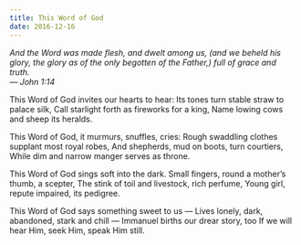 ```yaml
---
title: This Word of God
date: 2016-12-16
---
```


*And the Word was made flesh, and dwelt among us, (and we beheld his glory, the glory as of the only begotten of the Father,) full of grace and truth.<br>
&mdash; John 1:14*

<p class="poetry">This Word of God invites our hearts to hear:
Its tones turn stable straw to palace silk,
Call starlight forth as fireworks for a king,
Name lowing cows and sheep its heralds.

This Word of God, it murmurs, snuffles, cries:
Rough swaddling clothes supplant most royal robes,
And shepherds, mud on boots, turn courtiers,
While dim and narrow manger serves as throne.

This Word of God sings soft into the dark.
Small fingers, round a mother’s thumb, a scepter,
The stink of toil and livestock, rich perfume,
Young girl, repute impaired, its pedigree.

This Word of God says something sweet to us &mdash;
Lives lonely, dark, abandoned, stark and chill &mdash;
Immanuel births our drear story, too
If we will hear Him, seek Him, speak Him still.</p>
